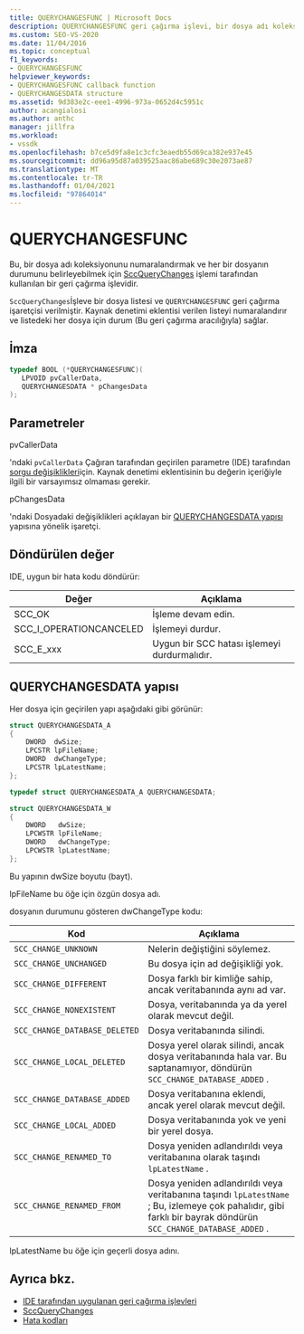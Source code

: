 ```yaml
---
title: QUERYCHANGESFUNC | Microsoft Docs
description: QUERYCHANGESFUNC geri çağırma işlevi, bir dosya adı koleksiyonunu listelemek ve her bir dosyanın durumunu öğrenmek için kullanılır.
ms.custom: SEO-VS-2020
ms.date: 11/04/2016
ms.topic: conceptual
f1_keywords:
- QUERYCHANGESFUNC
helpviewer_keywords:
- QUERYCHANGESFUNC callback function
- QUERYCHANGESDATA structure
ms.assetid: 9d383e2c-eee1-4996-973a-0652d4c5951c
author: acangialosi
ms.author: anthc
manager: jillfra
ms.workload:
- vssdk
ms.openlocfilehash: b7ce5d9fa8e1c3cfc3eaedb55d69ca382e937e45
ms.sourcegitcommit: dd96a95d87a039525aac86abe689c30e2073ae87
ms.translationtype: MT
ms.contentlocale: tr-TR
ms.lasthandoff: 01/04/2021
ms.locfileid: "97864014"
---
```

# <a name="querychangesfunc"></a>QUERYCHANGESFUNC
Bu, bir dosya adı koleksiyonunu numaralandırmak ve her bir dosyanın durumunu belirleyebilmek için [SccQueryChanges](../extensibility/sccquerychanges-function.md) işlemi tarafından kullanılan bir geri çağırma işlevidir.

 `SccQueryChanges`İşleve bir dosya listesi ve `QUERYCHANGESFUNC` geri çağırma işaretçisi verilmiştir. Kaynak denetimi eklentisi verilen listeyi numaralandırır ve listedeki her dosya için durum (Bu geri çağırma aracılığıyla) sağlar.

## <a name="signature"></a>İmza

```cpp
typedef BOOL (*QUERYCHANGESFUNC)(
   LPVOID pvCallerData,
   QUERYCHANGESDATA * pChangesData
);
```

## <a name="parameters"></a>Parametreler
 pvCallerData

'ndaki `pvCallerData` Çağıran tarafından geçirilen parametre (IDE) tarafından [sorgu değişiklikleri](../extensibility/sccquerychanges-function.md)için. Kaynak denetimi eklentisinin bu değerin içeriğiyle ilgili bir varsayımsız olmaması gerekir.

 pChangesData

'ndaki Dosyadaki değişiklikleri açıklayan bir [QUERYCHANGESDATA yapısı](#LinkQUERYCHANGESDATA) yapısına yönelik işaretçi.

## <a name="return-value"></a>Döndürülen değer
 IDE, uygun bir hata kodu döndürür:

|Değer|Açıklama|
|-----------|-----------------|
|SCC_OK|İşleme devam edin.|
|SCC_I_OPERATIONCANCELED|İşlemeyi durdur.|
|SCC_E_xxx|Uygun bir SCC hatası işlemeyi durdurmalıdır.|

## <a name="querychangesdata-structure"></a><a name="LinkQUERYCHANGESDATA"></a> QUERYCHANGESDATA yapısı
 Her dosya için geçirilen yapı aşağıdaki gibi görünür:

```cpp
struct QUERYCHANGESDATA_A
{
    DWORD  dwSize;
    LPCSTR lpFileName;
    DWORD  dwChangeType;
    LPCSTR lpLatestName;
};

typedef struct QUERYCHANGESDATA_A QUERYCHANGESDATA;

struct QUERYCHANGESDATA_W
{
    DWORD   dwSize;
    LPCWSTR lpFileName;
    DWORD   dwChangeType;
    LPCWSTR lpLatestName;
};
```

 Bu yapının dwSize boyutu (bayt).

 lpFileName bu öğe için özgün dosya adı.

 dosyanın durumunu gösteren dwChangeType kodu:

|Kod|Açıklama|
|----------|-----------------|
|`SCC_CHANGE_UNKNOWN`|Nelerin değiştiğini söylemez.|
|`SCC_CHANGE_UNCHANGED`|Bu dosya için ad değişikliği yok.|
|`SCC_CHANGE_DIFFERENT`|Dosya farklı bir kimliğe sahip, ancak veritabanında aynı ad var.|
|`SCC_CHANGE_NONEXISTENT`|Dosya, veritabanında ya da yerel olarak mevcut değil.|
|`SCC_CHANGE_DATABASE_DELETED`|Dosya veritabanında silindi.|
|`SCC_CHANGE_LOCAL_DELETED`|Dosya yerel olarak silindi, ancak dosya veritabanında hala var. Bu saptanamıyor, döndürün `SCC_CHANGE_DATABASE_ADDED` .|
|`SCC_CHANGE_DATABASE_ADDED`|Dosya veritabanına eklendi, ancak yerel olarak mevcut değil.|
|`SCC_CHANGE_LOCAL_ADDED`|Dosya veritabanında yok ve yeni bir yerel dosya.|
|`SCC_CHANGE_RENAMED_TO`|Dosya yeniden adlandırıldı veya veritabanına olarak taşındı `lpLatestName` .|
|`SCC_CHANGE_RENAMED_FROM`|Dosya yeniden adlandırıldı veya veritabanına taşındı `lpLatestName` ; Bu, izlemeye çok pahalıdır, gibi farklı bir bayrak döndürün `SCC_CHANGE_DATABASE_ADDED` .|

 lpLatestName bu öğe için geçerli dosya adını.

## <a name="see-also"></a>Ayrıca bkz.
- [IDE tarafından uygulanan geri çağırma işlevleri](../extensibility/callback-functions-implemented-by-the-ide.md)
- [SccQueryChanges](../extensibility/sccquerychanges-function.md)
- [Hata kodları](../extensibility/error-codes.md)
